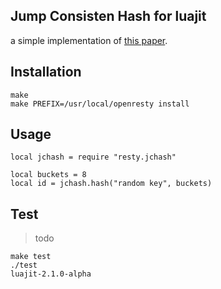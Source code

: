 ## Jump Consisten Hash for luajit
a simple implementation of [this paper](http://arxiv.org/pdf/1406.2294.pdf).

## Installation
```
make
make PREFIX=/usr/local/openresty install
```

## Usage

```
local jchash = require "resty.jchash"

local buckets = 8
local id = jchash.hash("random key", buckets)
```

## Test
> todo
```
make test
./test
luajit-2.1.0-alpha
```
